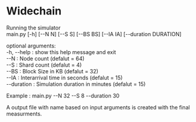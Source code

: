 # Widechain
Running the simulator <br>
main.py [-h] [--N N] [--S S] [--BS BS] [--IA IA] [--duration DURATION] <br>

optional arguments: <br>
  -h, --help  :       show this help message and exit <br>
  --N         :       Node count (defalut = 64) <br>
  --S         :       Shard count (defalut = 4) <br>
  --BS        :       Block Size in KB (defalut = 32) <br>
  --IA        :       Interarrival time in seconds (defalut = 15) <br>
  --duration  :       Simulation duration in minutes (defalut = 15) <br>
  
  Example :  main.py --N 32 --S 8 --duration 30 <br>

A output file with name based on input arguments is created with the final measurments.
